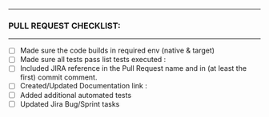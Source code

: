 <!--PLEASE DO NOT DELETE THIS DURING YOUR PULL REQUEST AND FILL THE CHECKLIST-->
-----------------
### PULL REQUEST CHECKLIST:
<!--Please fill out the checklist below as part of the PR-->
-----------------
- [ ] Made sure the code builds in required env (native & target)
- [ ] Made sure all tests pass
list tests executed : <!--Mention all the automated and manual tests run-->
- [ ] Included JIRA reference in the Pull Request name and in (at least the first) commit comment.
- [ ] Created/Updated Documentation
link : <!--Provide the link to the document here--> 
- [ ] Added additional automated tests
- [ ] Updated Jira Bug/Sprint tasks

